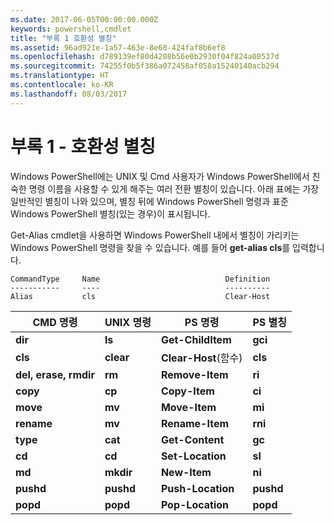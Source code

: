 ```yaml
---
ms.date: 2017-06-05T00:00:00.000Z
keywords: powershell,cmdlet
title: "부록 1 호환성 별칭"
ms.assetid: 96ad921e-1a57-463e-8e60-424faf8b6ef8
ms.openlocfilehash: d789139ef80d4208b56e0b2930f04f824a00537d
ms.sourcegitcommit: 74255f0b5f386a072458af058a15240140acb294
ms.translationtype: HT
ms.contentlocale: ko-KR
ms.lasthandoff: 08/03/2017
---
```

# <a name="appendix-1---compatibility-aliases"></a>부록 1 - 호환성 별칭
Windows PowerShell에는 UNIX 및 Cmd 사용자가 Windows PowerShell에서 친숙한 명령 이름을 사용할 수 있게 해주는 여러 전환 별칭이 있습니다. 아래 표에는 가장 일반적인 별칭이 나와 있으며, 별칭 뒤에 Windows PowerShell 명령과 표준 Windows PowerShell 별칭(있는 경우)이 표시됩니다.

Get-Alias cmdlet을 사용하면 Windows PowerShell 내에서 별칭이 가리키는 Windows PowerShell 명령을 찾을 수 있습니다. 예를 들어 **get-alias cls**를 입력합니다.

```
CommandType     Name                            Definition
-----------     ----                            ----------
Alias           cls                             Clear-Host
```

|CMD 명령|UNIX 명령|PS 명령|PS 별칭|
|---------------|----------------|--------------|------------|
|**dir**|**ls**|**Get-ChildItem**|**gci**|
|**cls**|**clear**|**Clear-Host**(함수)|**cls**|
|**del, erase, rmdir**|**rm**|**Remove-Item**|**ri**|
|**copy**|**cp**|**Copy-Item**|**ci**|
|**move**|**mv**|**Move-Item**|**mi**|
|**rename**|**mv**|**Rename-Item**|**rni**|
|**type**|**cat**|**Get-Content**|**gc**|
|**cd**|**cd**|**Set-Location**|**sl**|
|**md**|**mkdir**|**New-Item**|**ni**|
|**pushd**|**pushd**|**Push-Location**|**pushd**|
|**popd**|**popd**|**Pop-Location**|**popd**|

